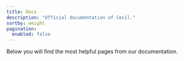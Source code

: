```yaml
---
title: Docs
description: "Official documentation of Cecil."
sortby: weight
pagination:
  enabled: false
---
```

Below you will find the most helpful pages from our documentation.
